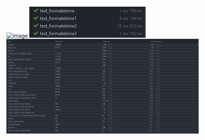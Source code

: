 ![image](https://user-images.githubusercontent.com/109477937/208450012-f6eaf8c5-08ee-4062-931e-2e6287b78523.png)
![img.png](img.png)
![img_1.png](img_1.png)